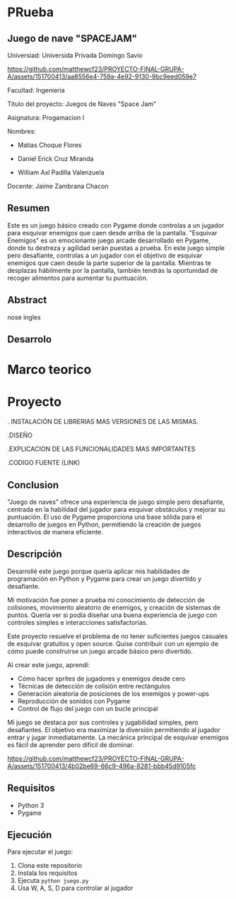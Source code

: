 # PRueba
## Juego de nave "SPACEJAM"
Universiad: Universida Privada Domingo Savio

https://github.com/matthewcf23/PROYECTO-FINAL-GRUPA-A/assets/151700413/aa8556e4-759a-4e92-9130-9bc9eed059e7

Facultad: Ingenieria

Titulo del proyecto: Juegos de Naves "Space Jam"

Asignatura: Progamacion I

Nombres: 

- Matias Choque Flores

- Daniel Erick Cruz Miranda

- William Axl Padilla Valenzuela

Docente: Jaime Zambrana Chacon 



## Resumen 

Este es un juego básico creado con Pygame donde controlas a un jugador para esquivar enemigos que caen desde arriba de la pantalla.
"Esquivar Enemigos" es un emocionante juego arcade desarrollado en Pygame, donde tu destreza y agilidad serán puestas a prueba. En este juego simple pero desafiante, controlas a un jugador con el objetivo de esquivar enemigos que caen desde la parte superior de la pantalla. Mientras te desplazas hábilmente por la pantalla, también tendrás la oportunidad de recoger alimentos para aumentar tu puntuación.

## Abstract

nose ingles 

## Desarrolo 

# Marco teorico


# Proyecto 
.  INSTALACIÓN DE LIBRERIAS MAS VERSIONES DE LAS MISMAS. 

.DISEÑO

.EXPLICACION DE LAS FUNCIONALIDADES MAS IMPORTANTES

.CODIGO FUENTE (LINK)



## Conclusion

"Juego de naves" ofrece una experiencia de juego simple pero desafiante, centrada en la habilidad del jugador para esquivar obstáculos y mejorar su puntuación. El uso de Pygame proporciona una base sólida para el desarrollo de juegos en Python, permitiendo la creación de juegos interactivos de manera eficiente.




## Descripción 

Desarrollé este juego porque quería aplicar mis habilidades de programación en Python y Pygame para crear un juego divertido y desafiante.

Mi motivación fue poner a prueba mi conocimiento de detección de colisiones, movimiento aleatorio de enemigos, y creación de sistemas de puntos. Quería ver si podía diseñar una buena experiencia de juego con controles simples e interacciones satisfactorias.

Este proyecto resuelve el problema de no tener suficientes juegos casuales de esquivar gratuitos y open source. Quise contribuir con un ejemplo de cómo puede construirse un juego arcade básico pero divertido.

Al crear este juego, aprendí:
- Cómo hacer sprites de jugadores y enemigos desde cero
- Técnicas de detección de colisión entre rectángulos
- Generación aleatoria de posiciones de los enemigos y power-ups
- Reproducción de sonidos con Pygame
- Control de flujo del juego con un bucle principal

Mi juego se destaca por sus controles y jugabilidad simples, pero desafiantes. El objetivo era maximizar la diversión permitiendo al jugador entrar y jugar inmediatamente. La mecánica principal de esquivar enemigos es fácil de aprender pero difícil de dominar.

https://github.com/matthewcf23/PROYECTO-FINAL-GRUPA-A/assets/151700413/4b02be69-66c9-496a-8281-bbb45d9105fc

## Requisitos

- Python 3
- Pygame

## Ejecución 

Para ejecutar el juego:

1. Clona este repositorio
2. Instala los requisitos
3. Ejecuta `python juego.py` 
4. Usa W, A, S, D para controlar al jugador
